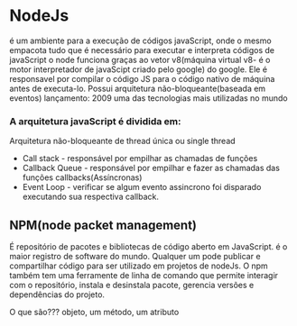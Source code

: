 # NodeJs

é um ambiente para a execução de códigos javaScript, onde o mesmo empacota tudo que é necessário para executar e interpreta códigos de javaScript
o node funciona graças ao vetor v8(máquina virtual v8- é o motor interpretador de javaScipt criado pelo google) do google. Ele é responsavel por compilar o código JS para o código nativo de máquina antes de executa-lo.
Possui arquitetura não-bloqueante(baseada em eventos)
lançamento: 2009
uma das tecnologias mais utilizadas no mundo

### A arquitetura javaScript é dividida em:

Arquitetura não-bloqueante de thread única ou single thread

- Call stack - responsável por empilhar as chamadas de funções
- Callback Queue - responsável por empilhar e fazer as chamadas das funções callbacks(Assíncronas)
- Event Loop - verificar se algum evento assincrono foi disparado executando sua respectiva callback.

## NPM(node packet management)

É repositório de pacotes e bibliotecas de código aberto em JavaScript. é o maior registro de software do mundo. Qualquer um pode publicar e compartilhar código para ser utilizado em projetos de nodeJs. O npm também tem uma ferramente de linha de comando que permite interagir com o repositório, instala e desinstala pacote, gerencia versões e dependências do projeto.

O que são???
objeto, um método, um atributo
